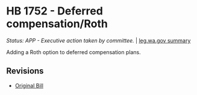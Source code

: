 # HB 1752 - Deferred compensation/Roth
*Status: APP - Executive action taken by committee.* | [leg.wa.gov summary](https://app.leg.wa.gov/billsummary?BillNumber=1752&Year=2021)

Adding a Roth option to deferred compensation plans.

## Revisions
* [Original Bill](1/)